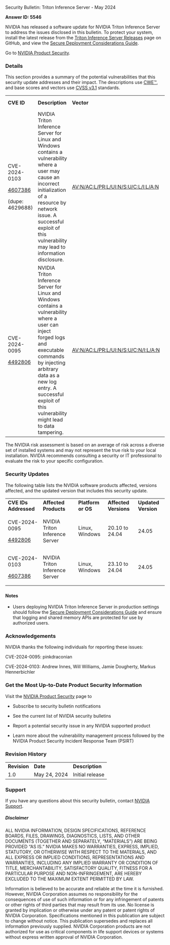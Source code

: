 Security Bulletin: Triton Inference Server - May 2024

**Answer ID: 5546**

NVIDIA has released a software update for NVIDIA Triton Inference Server to address the issues disclosed in this bulletin. To protect your system, install the latest release from the [<span class="underline">Triton Inference Server Releases</span>](https://github.com/triton-inference-server/server/releases) page on GitHub, and view the [<span class="underline">Secure Deployment Considerations Guide</span>](https://github.com/triton-inference-server/server/blob/main/docs/customization_guide/deploy.md).

Go to [<span class="underline">NVIDIA Product Security</span>](https://www.nvidia.com/security/).

### Details

This section provides a summary of the potential vulnerabilities that this security update addresses and their impact. The descriptions use [<span class="underline">CWE™</span>](https://cwe.mitre.org/), and base scores and vectors use [<span class="underline">CVSS v3.1</span>](https://www.first.org/cvss/v3.1/user-guide) standards.

<table>
<tbody>
<tr class="odd">
<td><strong>CVE ID</strong></td>
<td><strong>Description</strong></td>
<td><strong>Vector</strong></td>
<td><strong>Base Score</strong></td>
<td><strong>Severity</strong></td>
<td><strong>CWE</strong></td>
<td><strong>Impacts</strong></td>
</tr>
<tr class="even">
<td><p>CVE-2024-0103</p>
<p><a href="https://nvbugspro.nvidia.com/bug/4607386"><span class="underline">4607386</span></a></p>
<p>(dupe: 4629688)</p></td>
<td>NVIDIA Triton Inference Server for Linux and Windows contains a vulnerability where a user may cause an incorrect initialization of a resource by network issue. A successful exploit of this vulnerability may lead to information disclosure.</td>
<td><a href="https://nvd.nist.gov/vuln-metrics/cvss/v3-calculator?vector=AV:N/AC:L/PR:L/UI:N/S:U/C:L/I:L/A:N&amp;version=3.1"><span class="underline">AV:N/AC:L/PR:L/UI:N/S:U/C:L/I:L/A:N</span></a></td>
<td>5.4</td>
<td>Medium</td>
<td><a href="https://cwe.mitre.org/data/definitions/1419.html"><span class="underline">CWE-1419</span></a></td>
<td>Information disclosure</td>
</tr>
<tr class="odd">
<td><p>CVE-2024-0095</p>
<p><a href="https://nvbugspro.nvidia.com/bug/4492806"><span class="underline">4492806</span></a></p></td>
<td>NVIDIA Triton Inference Server for Linux and Windows contains a vulnerability where a user can inject forged logs and executable commands by injecting arbitrary data as a new log entry. A successful exploit of this vulnerability might lead to data tampering.</td>
<td><a href="https://nvd.nist.gov/vuln-metrics/cvss/v3-calculator?vector=AV:N/AC:L/PR:L/UI:N/S:U/C:N/I:L/A:N&amp;version=3.1"><span class="underline">AV:N/AC:L/PR:L/UI:N/S:U/C:N/I:L/A:N</span></a></td>
<td>4.3</td>
<td>Medium</td>
<td><a href="https://cwe.mitre.org/data/definitions/117.html"><span class="underline">CWE-117</span></a></td>
<td>Data tampering</td>
</tr>
</tbody>
</table>

The NVIDIA risk assessment is based on an average of risk across a diverse set of installed systems and may not represent the true risk to your local installation. NVIDIA recommends consulting a security or IT professional to evaluate the risk to your specific configuration.

### Security Updates

The following table lists the NVIDIA software products affected, versions affected, and the updated version that includes this security update.

<table>
<tbody>
<tr class="odd">
<td><strong>CVE IDs Addressed</strong></td>
<td><strong>Affected Products</strong></td>
<td><strong>Platform or OS</strong></td>
<td><strong>Affected Versions</strong></td>
<td><strong>Updated Version</strong></td>
</tr>
<tr class="even">
<td><p>CVE-2024-0095</p>
<p><a href="https://nvbugspro.nvidia.com/bug/4492806"><span class="underline">4492806</span></a></p></td>
<td>NVIDIA Triton Inference Server</td>
<td>Linux, Windows</td>
<td>20.10 to 24.04</td>
<td>24.05</td>
</tr>
<tr class="odd">
<td><p>CVE-2024-0103</p>
<p><a href="https://nvbugspro.nvidia.com/bug/4607386"><span class="underline">4607386</span></a></p></td>
<td>NVIDIA Triton Inference Server</td>
<td>Linux, Windows</td>
<td>23.10 to 24.04</td>
<td>24.05</td>
</tr>
</tbody>
</table>

### 

#### Notes

  - Users deploying NVIDIA Triton Inference Server in production settings should follow the [<span class="underline">Secure Deployment Considerations Guide</span>](https://github.com/triton-inference-server/server/blob/main/docs/customization_guide/deploy.md) and ensure that logging and shared memory APIs are protected for use by authorized users.

### Acknowledgements

NVIDIA thanks the following individuals for reporting these issues:

CVE-2024-0095: pinkdraconian

CVE-2024-0103: Andrew Innes, Will Williams, Jamie Dougherty, Markus Hennerbichler

### Get the Most Up-to-Date Product Security Information

Visit the [<span class="underline">NVIDIA Product Security</span>](https://www.nvidia.com/security) page to

  - Subscribe to security bulletin notifications

  - See the current list of NVIDIA security bulletins

  - Report a potential security issue in any NVIDIA supported product

  - Learn more about the vulnerability management process followed by the NVIDIA Product Security Incident Response Team (PSIRT)

### Revision History

|              |              |                 |
| ------------ | ------------ | --------------- |
| **Revision** | **Date**     | **Description** |
| 1.0          | May 24, 2024 | Initial release |

### Support

If you have any questions about this security bulletin, contact [<span class="underline">NVIDIA Support</span>](https://www.nvidia.com/object/support.html).

##### **Disclaimer**

ALL NVIDIA INFORMATION, DESIGN SPECIFICATIONS, REFERENCE BOARDS, FILES, DRAWINGS, DIAGNOSTICS, LISTS, AND OTHER DOCUMENTS (TOGETHER AND SEPARATELY, “MATERIALS”) ARE BEING PROVIDED “AS IS.” NVIDIA MAKES NO WARRANTIES, EXPRESS, IMPLIED, STATUTORY, OR OTHERWISE WITH RESPECT TO THE MATERIALS, AND ALL EXPRESS OR IMPLIED CONDITIONS, REPRESENTATIONS AND WARRANTIES, INCLUDING ANY IMPLIED WARRANTY OR CONDITION OF TITLE, MERCHANTABILITY, SATISFACTORY QUALITY, FITNESS FOR A PARTICULAR PURPOSE AND NON-INFRINGEMENT, ARE HEREBY EXCLUDED TO THE MAXIMUM EXTENT PERMITTED BY LAW.

Information is believed to be accurate and reliable at the time it is furnished. However, NVIDIA Corporation assumes no responsibility for the consequences of use of such information or for any infringement of patents or other rights of third parties that may result from its use. No license is granted by implication or otherwise under any patent or patent rights of NVIDIA Corporation. Specifications mentioned in this publication are subject to change without notice. This publication supersedes and replaces all information previously supplied. NVIDIA Corporation products are not authorized for use as critical components in life support devices or systems without express written approval of NVIDIA Corporation.

